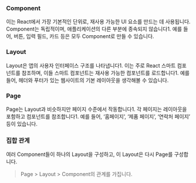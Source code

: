 ### Component

이는 React에서 가장 기본적인 단위로, 재사용 가능한 UI 요소를 만드는 데 사용됩니다. Component는 독립적이며, 애플리케이션의 다른 부분에 종속되지 않습니다1. 예를 들어, 버튼, 입력 필드, 카드 등은 모두 Component로 만들 수 있습니다.

### Layout

Layout은 앱의 사용자 인터페이스 구조를 나타냅니다1. 이는 주로 React 스마트 컴포넌트를 참조하며, 이들 스마트 컴포넌트는 재사용 가능한 컴포넌트를 로드합니다1. 예를 들어, 헤더와 푸터가 있는 웹사이트의 기본 레이아웃을 생각해볼 수 있습니다.

### Page

Page는 Layout과 비슷하지만 페이지 수준에서 작동합니다1. 각 페이지는 레이아웃을 포함하고 컴포넌트를 참조합니다1. 예를 들어, ‘홈페이지’, ‘제품 페이지’, ‘연락처 페이지’ 등이 있습니다.

### 집합 관계

여러 Component들이 하나의 Layout을 구성하고, 이 Layout은 다시 Page를 구성합니다.

> Page > Layout > Component의 관계를 가집니다.

